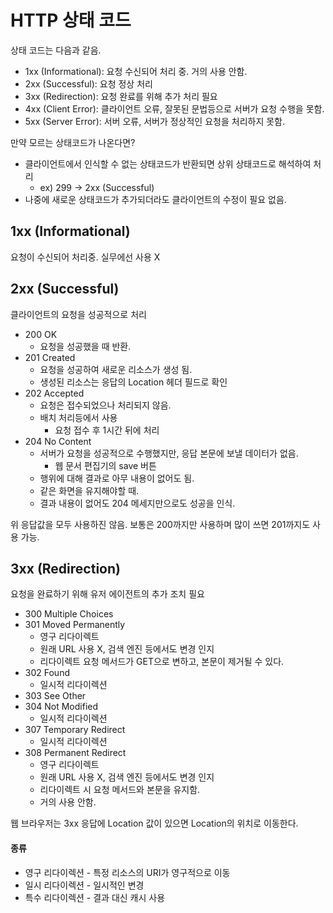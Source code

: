 # HTTP 상태 코드

상태 코드는 다음과 같음.
* 1xx (Informational): 요청 수신되어 처리 중. 거의 사용 안함.
* 2xx (Successful): 요청 정상 처리
* 3xx (Redirection): 요청 완료를 위해 추가 처리 필요
* 4xx (Client Error): 클라이언트 오류, 잘못된 문법등으로 서버가 요청 수행을 못함.
* 5xx (Server Error): 서버 오류, 서버가 정상적인 요청을 처리하지 못함.

만약 모르는 상태코드가 나온다면?
* 클라이언트에서 인식할 수 없는 상태코드가 반환되면 상위 상태코드로 해석하여 처리
  * ex) 299 -> 2xx (Successful)
* 나중에 새로운 상태코드가 추가되더라도 클라이언트의 수정이 필요 없음.

## 1xx (Informational)
요청이 수신되어 처리중. 실무에선 사용 X

## 2xx (Successful)
클라이언트의 요청을 성공적으로 처리
* 200 OK
  * 요청을 성공했을 때 반환.
* 201 Created
  * 요청을 성공하여 새로운 리소스가 생성 됨.
  * 생성된 리소스는 응답의 Location 헤더 필드로 확인
* 202 Accepted
  * 요청은 접수되었으나 처리되지 않음.
  * 배치 처리등에서 사용
    * 요청 접수 후 1시간 뒤에 처리
* 204 No Content
  * 서버가 요청을 성공적으로 수행했지만, 응답 본문에 보낼 데이터가 없음.
    * 웹 문서 편집기의 save 버튼
  * 행위에 대해 결과로 아무 내용이 없어도 됨.
  * 같은 화면을 유지해야할 때.
  * 결과 내용이 없어도 204 메세지만으로도 성공을 인식.

위 응답값을 모두 사용하진 않음. 보통은 200까지만 사용하며 많이 쓰면 201까지도 사용 가능.

## 3xx (Redirection)
요청을 완료하기 위해 유저 에이전트의 추가 조치 필요
* 300 Multiple Choices
* 301 Moved Permanently
  * 영구 리다이렉트
  * 원래 URL 사용 X, 검색 엔진 등에서도 변경 인지
  * 리다이렉트 요청 메서드가 GET으로 변하고, 본문이 제거될 수 있다.
* 302 Found
  * 일시적 리다이렉션
* 303 See Other
* 304 Not Modified
  * 일시적 리다이렉션
* 307 Temporary Redirect
  * 일시적 리다이렉션
* 308 Permanent Redirect
  * 영구 리다이렉트 
  * 원래 URL 사용 X, 검색 엔진 등에서도 변경 인지
  * 리다이렉트 시 요청 메서드와 본문을 유지함.
  * 거의 사용 안함.


웹 브라우저는 3xx 응답에 Location 값이 있으면 Location의 위치로 이동한다.

#### 종류
* 영구 리다이렉션 - 특정 리소스의 URI가 영구적으로 이동
* 일시 리다이렉션 - 일시적인 변경
* 특수 리다이렉션 - 결과 대신 캐시 사용